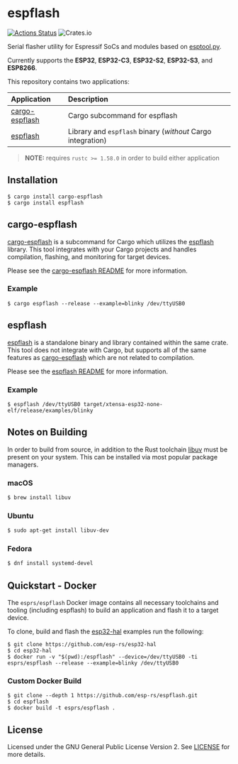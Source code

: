 # espflash

[![Actions Status](https://github.com/esp-rs/espflash/workflows/CI/badge.svg)](https://github.com/esp-rs/espflash/actions?query=workflow%3A"CI")
![Crates.io](https://img.shields.io/crates/l/espflash)

Serial flasher utility for Espressif SoCs and modules based on [esptool.py].

Currently supports the **ESP32**, **ESP32-C3**, **ESP32-S2**, **ESP32-S3**, and **ESP8266**.

This repository contains two applications:

| Application      | Description                                                 |
| :--------------- | :---------------------------------------------------------- |
| [cargo-espflash] | Cargo subcommand for espflash                               |
| [espflash]       | Library and `espflash` binary (_without_ Cargo integration) |

> **NOTE:** requires `rustc >= 1.58.0` in order to build either application

## Installation

```shell
$ cargo install cargo-espflash
$ cargo install espflash
```

## cargo-espflash

[cargo-espflash] is a subcommand for Cargo which utilizes the [espflash] library. This tool integrates with your Cargo projects and handles compilation, flashing, and monitoring for target devices.

Please see the [cargo-espflash README] for more information.

### Example

```shell
$ cargo espflash --release --example=blinky /dev/ttyUSB0
```

## espflash

[espflash] is a standalone binary and library contained within the same crate. This tool does not integrate with Cargo, but supports all of the same features as [cargo-espflash] which are not related to compilation.

Please see the [espflash README] for more information.

### Example

```shell
$ espflash /dev/ttyUSB0 target/xtensa-esp32-none-elf/release/examples/blinky
```

## Notes on Building

In order to build from source, in addition to the Rust toolchain [libuv](https://libuv.org/) must be present on your system. This can be installed via most popular package managers.

### macOS

```bash
$ brew install libuv
```

### Ubuntu

```bash
$ sudo apt-get install libuv-dev
```

### Fedora

```bash
$ dnf install systemd-devel
```

## Quickstart - Docker

The `esprs/espflash` Docker image contains all necessary toolchains and tooling (including espflash) to build an application and flash it to a target device.

To clone, build and flash the [esp32-hal] examples run the following:

```shell
$ git clone https://github.com/esp-rs/esp32-hal
$ cd esp32-hal
$ docker run -v "$(pwd):/espflash" --device=/dev/ttyUSB0 -ti esprs/espflash --release --example=blinky /dev/ttyUSB0
```

### Custom Docker Build

```shell
$ git clone --depth 1 https://github.com/esp-rs/espflash.git
$ cd espflash
$ docker build -t esprs/espflash .
```

## License

Licensed under the GNU General Public License Version 2. See [LICENSE](./espflash/LICENSE) for more details.

[esptool.py]: https://github.com/espressif/esptool
[cargo-espflash]: https://github.com/esp-rs/espflash/tree/master/cargo-espflash
[espflash]: https://github.com/esp-rs/espflash/tree/master/espflash
[cargo-espflash readme]: https://github.com/esp-rs/espflash/blob/master/cargo-espflash/README.md
[espflash readme]: https://github.com/esp-rs/espflash/blob/master/espflash/README.md
[esp32-hal]: https://github.com/esp-rs/esp32-hal
